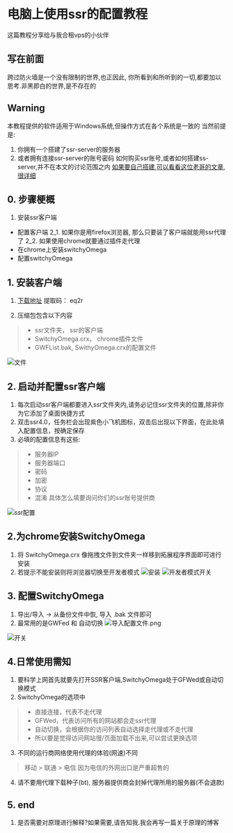 # 电脑上使用ssr的配置教程
这篇教程分享给与我合租vps的小伙伴
## 写在前面
跨过防火墙是一个没有限制的世界,也正因此, 你所看到和所听到的一切,都要加以思考.非黑即白的世界,是不存在的


## Warning
本教程提供的软件适用于Windows系统,但操作方式在各个系统是一致的
当然前提是:
1. 你拥有一个搭建了ssr-server的服务器
2. 或者拥有连接ssr-server的账号密码
如何购买ssr账号,或者如何搭建ss-server,并不在本文的讨论范围之内
[如果要自己搭建,可以看看这位老哥的文章,很详细](https://www.jianshu.com/p/8812ed9b0966?utm_campaign=maleskine&utm_content=note&utm_medium=seo_notes&utm_source=recommendation)

## 0. 步骤梗概
1. 安装ssr客户端
  - 配置客户端
2_1. 如果你是用firefox浏览器, 那么只要装了客户端就能用ssr代理了
2_2. 如果使用chrome就要通过插件走代理
  - 在chrome上安装switchyOmega
  - 配置switchyOmega

## 1. 安装客户端
1. [下载地址](https://pan.baidu.com/s/19AzL9BB3k_o_RIVDnuWpEA)
提取码： eq2r

2. 压缩包包含以下内容
> - ssr文件夹， ssr的客户端
> - SwitchyOmega.crx， chrome插件文件
> - GWFList.bak, SwithyOmega.crx的配置文件

![文件](https://upload-images.jianshu.io/upload_images/6813015-354a222ad293cb7c.PNG?imageMogr2/auto-orient/strip%7CimageView2/2/w/1240)


## 2. 启动并配置ssr客户端
1. 每次启动ssr客户端都要进入ssr文件夹内,请务必记住ssr文件夹的位置,除非你为它添加了桌面快捷方式
2. 双击ssr4.0，任务栏会出现紫色小飞机图标，双击后出现以下界面，在此处填入配置信息，按确定保存
3. 必填的配置信息有这些:
> - 服务器IP
> - 服务器端口
> - 密码
> - 加密
> - 协议
> - 混淆
> 具体怎么填要询问你们的ssr账号提供商



![ssr配置](https://upload-images.jianshu.io/upload_images/6813015-0eda90a6952a0e0e.PNG?imageMogr2/auto-orient/strip%7CimageView2/2/w/1240)

## 2.为chrome安装SwitchyOmega
1. 将 SwitchyOmega.crx 像拖拽文件到文件夹一样移到拓展程序界面即可进行安装
2. 若提示不能安装则将浏览器切换至开发者模式
![安装](https://upload-images.jianshu.io/upload_images/6813015-37ff97fbb55568e1.png?imageMogr2/auto-orient/strip%7CimageView2/2/w/1240)
![开发者模式开关](https://upload-images.jianshu.io/upload_images/6813015-14780a8e89bea334.PNG?imageMogr2/auto-orient/strip%7CimageView2/2/w/1240)

## 3. 配置SwitchyOmega
1. 导出/导入 -> 从备份文件中恢,  导入 .bak 文件即可
2. 最常用的是GWFed 和 自动切换
![导入配置文件.png](https://upload-images.jianshu.io/upload_images/6813015-7d8dd9dfa50c8d64.png?imageMogr2/auto-orient/strip%7CimageView2/2/w/1240)

![开关](https://upload-images.jianshu.io/upload_images/6813015-39dd5b79797f87ed.PNG?imageMogr2/auto-orient/strip%7CimageView2/2/w/1240)

## 4.日常使用需知
1. 要科学上网首先就要先打开SSR客户端,SwitchyOmega处于GFWed或自动切换模式
2. SwitchyOmega的选项中
>  - 直接连接，代表不走代理
> - GFWed，代表访问所有的网站都会走ssr代理
>- 自动切换，会根据你的访问列表自动选择走代理或不走代理
>- 所以要是觉得访问网站慢/页面加载不出来,可以尝试更换选项

3. 不同的运行商网络使用代理的体验(网速)不同
> 移动 > 联通 > 电信
> 因为电信的外网出口是严重超售的

4. 请不要用代理下载种子(bt), 服务器提供商会封掉代理所用的服务器(不会退款)

## 5. end
1. 是否需要对原理进行解释?如果需要,请告知我.我会再写一篇关于原理的博客
